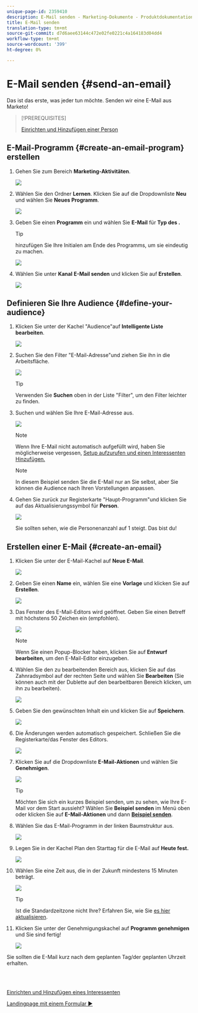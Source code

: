 ```yaml
---
unique-page-id: 2359410
description: E-Mail senden - Marketing-Dokumente - Produktdokumentation
title: E-Mail senden
translation-type: tm+mt
source-git-commit: d7d6aee63144c472e02fe0221c4a164183d04dd4
workflow-type: tm+mt
source-wordcount: '399'
ht-degree: 0%

---
```



# E-Mail senden {#send-an-email}

Das ist das erste, was jeder tun möchte. Senden wir eine E-Mail aus Marketo!

>[!PREREQUISITES]
>
>[Einrichten und Hinzufügen einer Person](/help/marketo/getting-started/quick-wins/get-set-up-and-add-a-person.md)

## E-Mail-Programm {#create-an-email-program} erstellen

1. Gehen Sie zum Bereich **Marketing-Aktivitäten**.

   ![](assets/one-1.png)

1. Wählen Sie den Ordner **Lernen**. Klicken Sie auf die Dropdownliste **Neu** und wählen Sie **Neues Programm**.

   ![](assets/two-1.png)

1. Geben Sie einen **Programm** ein und wählen Sie **E-Mail** für **Typ des .**

   >[!TIP]
   >
   >hinzufügen Sie Ihre Initialen am Ende des Programms, um sie eindeutig zu machen.

   ![](assets/three.png)

1. Wählen Sie unter **Kanal** **E-Mail senden** und klicken Sie auf **Erstellen**.

   ![](assets/image2015-3-2-16-3a25-3a18.png)

## Definieren Sie Ihre Audience {#define-your-audience}

1. Klicken Sie unter der Kachel &quot;Audience&quot;auf **Intelligente Liste bearbeiten**.

   ![](assets/five.png)

1. Suchen Sie den Filter &quot;E-Mail-Adresse&quot;und ziehen Sie ihn in die Arbeitsfläche.

   ![](assets/six.png)

   >[!TIP]
   >
   >Verwenden Sie **Suchen** oben in der Liste &quot;Filter&quot;, um den Filter leichter zu finden.

1. Suchen und wählen Sie Ihre E-Mail-Adresse aus.

   ![](assets/seven-1.png)

   >[!NOTE]
   >
   >Wenn Ihre E-Mail nicht automatisch aufgefüllt wird, haben Sie möglicherweise vergessen, [Setup aufzurufen und einen Interessenten Hinzufügen.](/help/marketo/getting-started/quick-wins/get-set-up-and-add-a-person.md)

   >[!NOTE]
   >
   >In diesem Beispiel senden Sie die E-Mail nur an Sie selbst, aber Sie können die Audience nach Ihren Vorstellungen anpassen.

1. Gehen Sie zurück zur Registerkarte &quot;Haupt-Programm&quot;und klicken Sie auf das Aktualisierungssymbol für **Person**.

   ![](assets/refresh-icon.png)

   Sie sollten sehen, wie die Personenanzahl auf 1 steigt. Das bist du!

## Erstellen einer E-Mail {#create-an-email}

1. Klicken Sie unter der E-Mail-Kachel auf **Neue E-Mail**.

   ![](assets/image2014-9-8-15-3a10-3a47.png)

1. Geben Sie einen **Name** ein, wählen Sie eine **Vorlage** und klicken Sie auf **Erstellen**.

   ![](assets/ten-1.png)

1. Das Fenster des E-Mail-Editors wird geöffnet. Geben Sie einen Betreff mit höchstens 50 Zeichen ein (empfohlen).

   ![](assets/eleven.png)

   >[!NOTE]
   >
   >Wenn Sie einen Popup-Blocker haben, klicken Sie auf **Entwurf bearbeiten**, um den E-Mail-Editor einzugeben.

1. Wählen Sie den zu bearbeitenden Bereich aus, klicken Sie auf das Zahnradsymbol auf der rechten Seite und wählen Sie **Bearbeiten** (Sie können auch mit der Dublette auf den bearbeitbaren Bereich klicken, um ihn zu bearbeiten).

   ![](assets/twelve.png)

1. Geben Sie den gewünschten Inhalt ein und klicken Sie auf **Speichern**.

   ![](assets/thirteen.png)

1. Die Änderungen werden automatisch gespeichert. Schließen Sie die Registerkarte/das Fenster des Editors.

   ![](assets/fourteen.png)

1. Klicken Sie auf die Dropdownliste **E-Mail-Aktionen** und wählen Sie **Genehmigen**.

   ![](assets/fifteen.png)

   >[!TIP]
   >
   >Möchten Sie sich ein kurzes Beispiel senden, um zu sehen, wie Ihre E-Mail vor dem Start aussieht? Wählen Sie **Beispiel senden** im Menü oben oder klicken Sie auf **E-Mail-Aktionen** und dann [**Beispiel senden**](/help/marketo/product-docs/email-marketing/general/creating-an-email/send-a-sample-email.md).

1. Wählen Sie das E-Mail-Programm in der linken Baumstruktur aus.

   ![](assets/sixteen.png)

1. Legen Sie in der Kachel Plan den Starttag für die E-Mail auf **Heute fest.**

   ![](assets/image2014-9-8-15-3a13-3a11.png)

1. Wählen Sie eine Zeit aus, die in der Zukunft mindestens 15 Minuten beträgt.

   ![](assets/image2014-9-8-15-3a13-3a25.png)

   >[!TIP]
   >
   >Ist die Standardzeitzone nicht Ihre? Erfahren Sie, wie Sie [es hier aktualisieren](/help/marketo/product-docs/administration/settings/select-your-language-locale-and-time-zone.md).

1. Klicken Sie unter der Genehmigungskachel auf **Programm genehmigen** und Sie sind fertig!

   ![](assets/image2014-9-8-15-3a13-3a34.png)

Sie sollten die E-Mail kurz nach dem geplanten Tag/der geplanten Uhrzeit erhalten.

<br> 

[Einrichten und Hinzufügen eines Interessenten](/help/marketo/getting-started/quick-wins/get-set-up-and-add-a-person.md)

[Landingpage mit einem Formular ►](/help/marketo/getting-started/quick-wins/landing-page-with-a-form.md)
